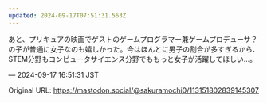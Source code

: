 ```yaml
---
updated: 2024-09-17T07:51:31.563Z
---
```


<p>あと、プリキュアの映画でゲストのゲームプログラマー兼ゲームプロデューサ？の子が普通に女子なのも嬉しかった。今はほんとに男子の割合が多すぎるから、STEM分野もコンピュータサイエンス分野でももっと女子が活躍してほしい…。</p>

&mdash; 2024-09-17 16:51:31 JST

Original URL: https://mastodon.social/@sakuramochi0/113151802839145307
